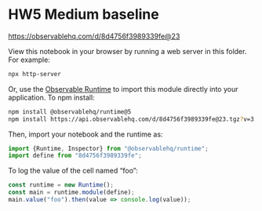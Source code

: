 # HW5 Medium baseline

https://observablehq.com/d/8d4756f3989339fe@23

View this notebook in your browser by running a web server in this folder. For
example:

~~~sh
npx http-server
~~~

Or, use the [Observable Runtime](https://github.com/observablehq/runtime) to
import this module directly into your application. To npm install:

~~~sh
npm install @observablehq/runtime@5
npm install https://api.observablehq.com/d/8d4756f3989339fe@23.tgz?v=3
~~~

Then, import your notebook and the runtime as:

~~~js
import {Runtime, Inspector} from "@observablehq/runtime";
import define from "8d4756f3989339fe";
~~~

To log the value of the cell named “foo”:

~~~js
const runtime = new Runtime();
const main = runtime.module(define);
main.value("foo").then(value => console.log(value));
~~~
